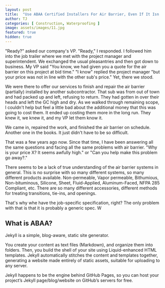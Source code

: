 ```yaml
---
layout: post
title:  "Use ABAA Certified Installers For Air Barrier, Even If It Isn't Required"
author: TJ
categories: [ Construction, Waterproofing ]
image: assets/images/11.jpg
featured: true
hidden: true
---
```


"Ready?" asked our company's VP. "Ready," I responded. I followed him into the job trailer where we met with the project manager and superintendent. We exchanged the usual pleasantries and then got down to business. My VP said "You know, we had given you a quote for the air barrier on this project at bid time." "I know" replied the project manager "but your price was not in line with the other sub's price." Yet, there we stood.

We were there to offer our services to finish and repair the air barrier (partially) installed by another subcontractor. That sub was from out of town and had packed up and left, refusing to return. They had gotten in over their heads and left the GC high and dry. As we walked through remaining scope, I couldn't help but feel a little bad about the additional money that this was going to cost them. It ended up costing them more in the long run. They knew it, we knew it, and my VP let them know it.

We came in, repaired the work, and finished the air barrier on schedule. Another one in the books. It just didn't have to be so difficult.

That was a few years ago now. Since that time, I have been answering all the same questions and facing all the same problems with air barrier. "Why is your price X? It seems awfully high." or "Can you help make this problem go away?."

There seems to be a lack of true understanding of the air barrier systems in general. This is no surprise with so many different systems, so many different products available. Non-permeable, Vapor permeable, Bithumious, Non-bituminous, Silicone, Sheet, Fluid-Applied, Aluminum-Faced, NFPA 285 Compliant, etc. There are so many different accessories, different methods for treating transitions, tie-ins, and openings.

That's why whe have the job-specific specification, right? The only problem with that is that it is probably a generic spec. W

## What is ABAA?

Jekyll is a simple, blog-aware, static site generator.

You create your content as text files (Markdown), and organize them into folders. Then, you build the shell of your site using Liquid-enhanced HTML templates. Jekyll automatically stitches the content and templates together, generating a website made entirely of static assets, suitable for uploading to any server.

Jekyll happens to be the engine behind GitHub Pages, so you can host your project’s Jekyll page/blog/website on GitHub’s servers for free.
